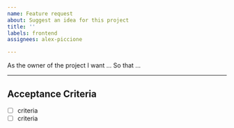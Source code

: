 ```yaml
---
name: Feature request
about: Suggest an idea for this project
title: ''
labels: frontend
assignees: alex-piccione

---
```


As the owner of the project
I want ...
So that ...

---

## Acceptance Criteria
- [ ] criteria
- [ ] criteria
